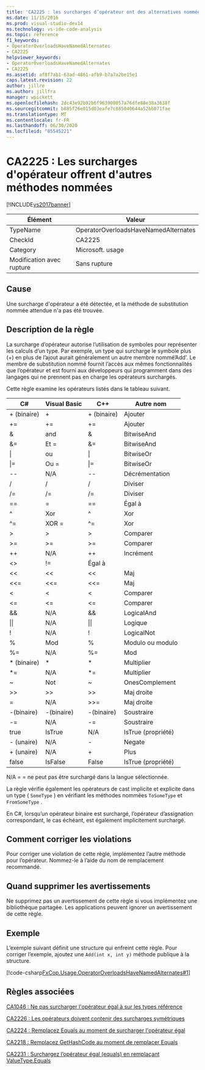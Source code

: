 ```yaml
---
title: 'CA2225 : les surcharges d’opérateur ont des alternatives nommées | Microsoft Docs'
ms.date: 11/15/2016
ms.prod: visual-studio-dev14
ms.technology: vs-ide-code-analysis
ms.topic: reference
f1_keywords:
- OperatorOverloadsHaveNamedAlternates
- CA2225
helpviewer_keywords:
- OperatorOverloadsHaveNamedAlternates
- CA2225
ms.assetid: af8f7ab1-63ad-4861-afb9-b7a7a2be15e1
caps.latest.revision: 22
author: jillre
ms.author: jillfra
manager: wpickett
ms.openlocfilehash: 2dc43e92b92b6f963900057a76dfe88e38a3638f
ms.sourcegitcommit: b885f26e015d03eafe7c885040644a52bb071fae
ms.translationtype: MT
ms.contentlocale: fr-FR
ms.lasthandoff: 06/30/2020
ms.locfileid: "85545221"
---
```

# <a name="ca2225-operator-overloads-have-named-alternates"></a>CA2225 : Les surcharges d'opérateur offrent d'autres méthodes nommées
[!INCLUDE[vs2017banner](../includes/vs2017banner.md)]

|Élément|Valeur|
|-|-|
|TypeName|OperatorOverloadsHaveNamedAlternates|
|CheckId|CA2225|
|Category|Microsoft. usage|
|Modification avec rupture|Sans rupture|

## <a name="cause"></a>Cause
 Une surcharge d'opérateur a été détectée, et la méthode de substitution nommée attendue n'a pas été trouvée.

## <a name="rule-description"></a>Description de la règle
 La surcharge d’opérateur autorise l’utilisation de symboles pour représenter les calculs d’un type. Par exemple, un type qui surcharge le symbole plus (+) en plus de l’ajout aurait généralement un autre membre nommé’Add'. Le membre de substitution nommé fournit l’accès aux mêmes fonctionnalités que l’opérateur et est fourni aux développeurs qui programment dans des langages qui ne prennent pas en charge les opérateurs surchargés.

 Cette règle examine les opérateurs listés dans le tableau suivant.

|C#|Visual Basic|C++|Autre nom|
|---------|------------------|-----------|--------------------|
|+ (binaire)|+|+ (binaire)|Ajouter|
|+=|+=|+=|Ajouter|
|&|and|&|BitwiseAnd|
|&=|Et =|&=|BitwiseAnd|
|&#124;|ou|&#124;|BitwiseOr|
|&#124;=|Ou =|&#124;=|BitwiseOr|
|--|N/A|--|Décrémentation|
|/|/|/|Diviser|
|/=|/=|/=|Diviser|
|==|=|==|Égal à|
|^|Xor|^|Xor|
|^=|XOR =|^=|Xor|
|>|>|>|Comparer|
|>=|>=|>=|Comparer|
|++|N/A|++|Incrément|
|<>|!=|Égal à|
|<<|<<|<<|Maj|
|<<=|<<=|<<=|Maj|
|<|<|<|Comparer|
|<=|<=|\<=|Comparer|
|&&|N/A|&&|LogicalAnd|
|&#124;&#124;|N/A|&#124;&#124;|Logique|
|!|N/A|!|LogicalNot|
|%|Mod|%|Modulo ou modulo|
|%=|N/A|%=|Mod|
|* (binaire)|*|*|Multiplier|
|*=|N/A|*=|Multiplier|
|~|Not|~|OnesComplement|
|>>|>>|>>|Maj droite|
=|N/A|>>=|Maj droite|
|-(binaire)|-(binaire)|-(binaire)|Soustraire|
|-=|N/A|-=|Soustraire|
|true|IsTrue|N/A|IsTrue (propriété)|
| - (unaire)   |N/A|-|Negate|
|+ (unaire)|N/A|+|Plus|
|false|IsFalse|False|IsTrue (propriété)|

 N/A = = ne peut pas être surchargé dans la langue sélectionnée.

 La règle vérifie également les opérateurs de cast implicite et explicite dans un type ( `SomeType` ) en vérifiant les méthodes nommées `ToSomeType` et `FromSomeType` .

 En C#, lorsqu’un opérateur binaire est surchargé, l’opérateur d’assignation correspondant, le cas échéant, est également implicitement surchargé.

## <a name="how-to-fix-violations"></a>Comment corriger les violations
 Pour corriger une violation de cette règle, implémentez l’autre méthode pour l’opérateur. Nommez-le à l’aide du nom de remplacement recommandé.

## <a name="when-to-suppress-warnings"></a>Quand supprimer les avertissements
 Ne supprimez pas un avertissement de cette règle si vous implémentez une bibliothèque partagée. Les applications peuvent ignorer un avertissement de cette règle.

## <a name="example"></a>Exemple
 L’exemple suivant définit une structure qui enfreint cette règle. Pour corriger l’exemple, ajoutez une `Add(int x, int y)` méthode publique à la structure.

 [!code-csharp[FxCop.Usage.OperatorOverloadsHaveNamedAlternates#1](../snippets/csharp/VS_Snippets_CodeAnalysis/FxCop.Usage.OperatorOverloadsHaveNamedAlternates/cs/FxCop.Usage.OperatorOverloadsHaveNamedAlternates.cs#1)]

## <a name="related-rules"></a>Règles associées
 [CA1046 : Ne pas surcharger l'opérateur égal à sur les types référence](../code-quality/ca1046-do-not-overload-operator-equals-on-reference-types.md)

 [CA2226 : Les opérateurs doivent contenir des surcharges symétriques](../code-quality/ca2226-operators-should-have-symmetrical-overloads.md)

 [CA2224 : Remplacez Equals au moment de surcharger l'opérateur égal](../code-quality/ca2224-override-equals-on-overloading-operator-equals.md)

 [CA2218 : Remplacez GetHashCode au moment de remplacer Equals](../code-quality/ca2218-override-gethashcode-on-overriding-equals.md)

 [CA2231 : Surchargez l’opérateur égal (equals) en remplaçant ValueType.Equals](../code-quality/ca2231-overload-operator-equals-on-overriding-valuetype-equals.md)
